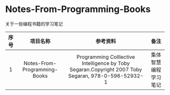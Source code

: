 # Notes-From-Programming-Books
关于一些编程书籍的学习笔记

| 序号 |           项目名称           |                           参考资料                           |         备注         |
| :--: | :--------------------------: | :----------------------------------------------------------: | :------------------: |
|  1   | Notes-From-Programming-Books | Programming Colllective Intelligence by Toby Segaran.Copyright 2007 Toby Segaran, 978-0-596-52932-1 | 集体智慧编程学习笔记 |

